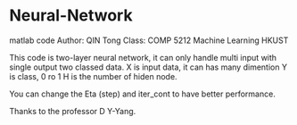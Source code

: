 # Neural-Network
 matlab code
 Author: QIN Tong
 Class: COMP 5212 Machine Learning HKUST
 
 This code is two-layer neural network, it can only handle multi input with single output two classed data.
 X is input data, it can has many dimention
 Y is class, 0 ro 1
 H is the number of hiden node.
 
 You can change the Eta (step) and iter_cont to have better performance.
 
 Thanks to the professor D Y-Yang.
